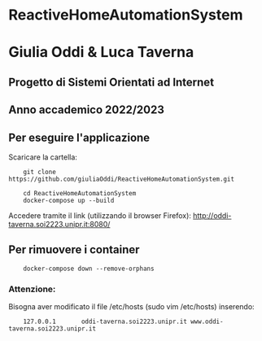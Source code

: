 # ReactiveHomeAutomationSystem
# Giulia Oddi & Luca Taverna

## Progetto di Sistemi Orientati ad Internet 
## Anno accademico 2022/2023

## Per eseguire l'applicazione
Scaricare la cartella: 
```shell
    git clone https://github.com/giuliaOddi/ReactiveHomeAutomationSystem.git
```
```shell
    cd ReactiveHomeAutomationSystem
    docker-compose up --build 
```

Accedere tramite il link (utilizzando il browser Firefox):
http://oddi-taverna.soi2223.unipr.it:8080/

## Per rimuovere i container 
```shell
    docker-compose down --remove-orphans
```

### Attenzione:
Bisogna aver modificato il file /etc/hosts (sudo vim /etc/hosts) inserendo: 
```shell
    127.0.0.1       oddi-taverna.soi2223.unipr.it www.oddi-taverna.soi2223.unipr.it
```

